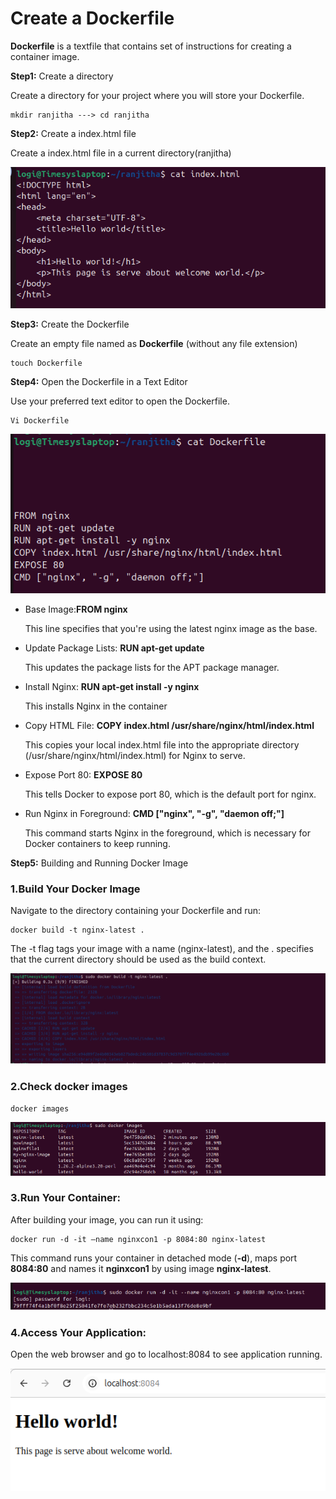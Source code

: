 # Create a Dockerfile

**Dockerfile** is a textfile that contains set of instructions for creating a container image.

**Step1:** Create a directory

Create a directory for your project where you will store your Dockerfile.
```
mkdir ranjitha ---> cd ranjitha
```
**Step2:** Create a index.html file

Create a index.html file in a current directory(ranjitha)

![](Aspose.Words.10197d42-1e16-43c9-ab25-3b88e2c986de.001.png)

**Step3:** Create the Dockerfile

Create an empty file named as **Dockerfile** (without any file extension)
```
touch Dockerfile
```
**Step4:** Open the Dockerfile in a Text Editor

Use your preferred text editor to open the Dockerfile.
```
Vi Dockerfile
```
![](Aspose.Words.10197d42-1e16-43c9-ab25-3b88e2c986de.002.png)       

- Base Image:**FROM nginx**

  This line specifies that you're using the latest nginx image as the base.

- Update Package Lists:  **RUN apt-get update**

  This updates the package lists for the APT package manager.

- Install Nginx:  **RUN apt-get install -y nginx**

  This installs Nginx in the container

- Copy HTML File:  **COPY index.html  /usr/share/nginx/html/index.html**

  This copies your local index.html file into the appropriate directory (/usr/share/nginx/html/index.html) for Nginx to serve.

- Expose Port 80:  **EXPOSE 80**

  This tells Docker to expose port 80, which is the default port for nginx.

- Run Nginx in Foreground:   **CMD ["nginx", "-g", "daemon off;"]**

  This command starts Nginx in the foreground, which is necessary for Docker containers to keep running.

**Step5:** Building and Running  Docker Image

### 1.Build Your Docker Image
Navigate to the directory containing your Dockerfile and run:
```
docker build -t nginx-latest .
```
The -t flag tags your image with a name (nginx-latest), and the . specifies that the current directory should be used as the build context.

![](Aspose.Words.10197d42-1e16-43c9-ab25-3b88e2c986de.003.png)

### 2.Check docker images
```
docker images
```

![](Aspose.Words.10197d42-1e16-43c9-ab25-3b88e2c986de.004.png) 

### 3.Run Your Container:

After building your image, you can run it using:
```
docker run -d -it –name nginxcon1 -p 8084:80 nginx-latest
```
This command runs your container in detached mode (**-d**), maps port **8084:80** and names it **nginxcon1** by using image **nginx-latest**.

![](Aspose.Words.10197d42-1e16-43c9-ab25-3b88e2c986de.005.png)

### 4.Access Your Application:
Open the web browser and go to localhost:8084 to see application running.

![](Aspose.Words.10197d42-1e16-43c9-ab25-3b88e2c986de.006.png)


